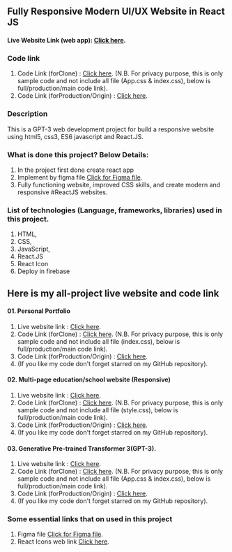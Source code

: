 ## Fully Responsive Modern UI/UX Website in React JS

#### Live Website Link (web app): [Click here](https://gpt3-jsm.web.app/).

### Code link  
01. Code Link (forClone) : [Click here](https://github.com/nurulcse7/gpt3_jsm-clone). (N.B. For privacy purpose, this is only sample code and not include all file (App.css & index.css), below is full/production/main code link).
02. Code Link (forProduction/Origin) : [Click here](https://github.com/nurulcse7/gpt-3). 

### Description
This is a GPT-3 web development project for build a responsive website using html5, css3, ES6 javascript and React.JS.

### What is done this project? Below Details:
1. In the project first done create react app
2. Implement by figma file [Click for Figma file](https://www.figma.com/file/lz9lLpFHMxHm2odnwM3R0z/gpt3).
3. Fully functioning website, improved CSS skills, and create modern and responsive #ReactJS websites.


### List of technologies (Language, frameworks, libraries) used in this project. 
01. HTML, 
02. CSS,
03. JavaScript,
04. React.JS
05. React Icon 
06. Deploy in firebase
<!-- 07. Firebase Authentication with Email password, Google, Facebook and GitHub, Twitter,  -->
<!-- ## Stackoverflow Question Link: [Click here](). -->


## Here is my all-project live website and code link 

#### 01. Personal Portfolio
01. Live website link : [Click here](https://portfolio-frontend-83a97.web.app/).
02. Code Link (forClone) : [Click here](https://github.com/nurulcse7/portfolio-frontend-clone). (N.B. For privacy purpose, this is only sample code and not include all file (index.css), below is full/production/main code link).
03. Code Link (forProduction/Origin) : [Click here](https://github.com/nurulcse7/portfolio-frontend). 
04. (If you like my code don't forget starred on my GitHub repository).

#### 02. Multi-page education/school website (Responsive)
01. Live website link : [Click here](https://astounding-gumdrop-315dc7.netlify.app/).
02. Code Link (forClone) : [Click here](https://github.com/nurulcse7/educational-website-clone). (N.B. For privacy purpose, this is only sample code and not include all file (style.css), below is full/production/main code link).
03. Code Link (forProduction/Origin) : [Click here](https://github.com/nurulcse7/education-web).
04. (If you like my code don't forget starred on my GitHub repository).

#### 03. Generative Pre-trained Transformer 3(GPT-3).
01. Live website link : [Click here](https://gpt3-jsm.web.app/).
02. Code Link (forClone) : [Click here](https://github.com/nurulcse7/gpt3_jsm-clone). (N.B. For privacy purpose, this is only sample code and not include all file (App.css & index.css), below is full/production/main code link).
03. Code Link (forProduction/Origin) : [Click here](https://github.com/nurulcse7/gpt-3). 
04. (If you like my code don't forget starred on my GitHub repository).


### Some essential links that on used in this project
01. Figma file   [Click for Figma file](https://www.figma.com/file/lz9lLpFHMxHm2odnwM3R0z/gpt3).
02. React Icons web link [Click here](https://react-icons.github.io/react-icons/).
